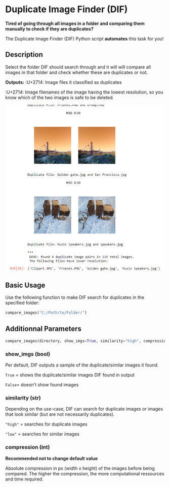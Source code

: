 # Duplicate Image Finder (DIF)
**Tired of going through all images in a folder and comparing them manually to check if they are duplicates?**

The Duplicate Image Finder (DIF) Python script **automates** this task for you!

## Description
Select the folder DIF should search through and it will will compare all images in that folder and check whether these are duplicates or not. 

**Outputs:**
:U+2714: Image files it classified as duplicates 

:U+2714: Image filenames of the image having the lowest resolution, so you know which of the two images is safe to be deleted.

<p align="center">
  <img src="example_output.PNG" width="500" title="Example Output: Duplicate Image Finder">
</p>

## Basic Usage
Use the following function to make DIF search for duplicates in the specified folder:

```python
compare_images("C:/Path/to/Folder/")
``` 

## Additionnal Parameters

```python
compare_images(directory, show_imgs=True, similarity="high", compression=50)
```

### show_imgs (bool)
Per default, DIF outputs a sample of the duplicate/similar images it found.

```True``` = shows the duplicate/similar images DIF found in output

```False```= doesn't show found images

### similarity (str)

Depending on the use-case, DIF can search for duplicate images or images that look similar (but are not necessarily duplicates).

```"high"``` = searches for duplicate images
                           
```"low"``` = searches for similar images

### compression (int)

**Recommended not to change default value**

Absolute compression in px (width x height) of the images before being compared.
The higher the compression, the more computational ressources and time required.     
                           
